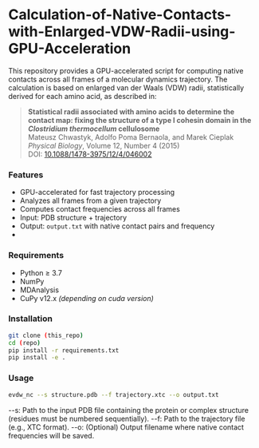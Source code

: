 # Calculation-of-Native-Contacts-with-Enlarged-VDW-Radii-using-GPU-Acceleration
This repository provides a GPU-accelerated script for computing native contacts across all frames of a molecular dynamics trajectory. The calculation is based on enlarged van der Waals (VDW) radii, statistically derived for each amino acid, as described in:
> **Statistical radii associated with amino acids to determine the contact map: fixing the structure of a type I cohesin domain in the *Clostridium thermocellum* cellulosome**  
> Mateusz Chwastyk, Adolfo Poma Bernaola, and Marek Cieplak  
> *Physical Biology*, Volume 12, Number 4 (2015)  
> DOI: [10.1088/1478-3975/12/4/046002](https://doi.org/10.1088/1478-3975/12/4/046002)

### Features
- GPU-accelerated for fast trajectory processing
- Analyzes all frames from a given trajectory
- Computes contact frequencies across all frames
- Input: PDB structure + trajectory
- Output: `output.txt` with native contact pairs and frequency
- 
### Requirements
- Python ≥ 3.7
- NumPy
- MDAnalysis
- CuPy v12.x *(depending on cuda version)*

### Installation

```bash
git clone (this_repo)
cd (repo)
pip install -r requirements.txt
pip install -e .
```
### Usage
```bash
evdw_nc --s structure.pdb --f trajectory.xtc --o output.txt
```
--s: Path to the input PDB file containing the protein or complex structure (residues must be numbered sequentially).
--f: Path to the trajectory file (e.g., XTC format).
--o: (Optional) Output filename where native contact frequencies will be saved.

